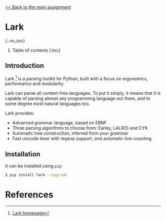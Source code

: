 [<< Back to the main assignment](nifty2022.md)

# Lark
{:.no_toc}

1. Table of contents
{:toc}

## Introduction

Lark [^1] is a parsing toolkit for Python, built with a focus on ergonomics, performance and modularity.

Lark can parse all context-free languages. To put it simply, it means that it is capable of parsing almost any programming language out there, and to some degree most natural languages too.

Lark provides:

- Advanced grammar language, based on EBNF
- Three parsing algorithms to choose from: Earley, LALR(1) and CYK
- Automatic tree construction, inferred from your grammar
- Fast unicode lexer with regexp support, and automatic line-counting

## Installation

It can be installed using `pip`:

```bash
$ pip install lark --upgrade
```

# References

[^1]: [Lark homepage](https://lark-parser.readthedocs.io)
